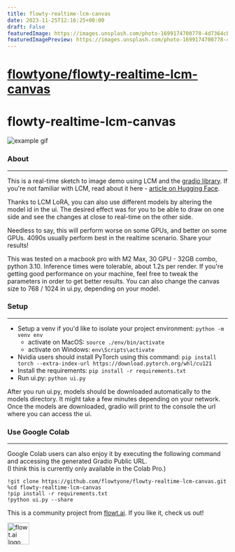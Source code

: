 ```yaml
---
title: flowty-realtime-lcm-canvas
date: 2023-11-25T12:16:25+08:00
draft: False
featuredImage: https://images.unsplash.com/photo-1699174700778-4d7364cb0a24?ixid=M3w0NjAwMjJ8MHwxfHJhbmRvbXx8fHx8fHx8fDE3MDA4ODU3MjF8&ixlib=rb-4.0.3
featuredImagePreview: https://images.unsplash.com/photo-1699174700778-4d7364cb0a24?ixid=M3w0NjAwMjJ8MHwxfHJhbmRvbXx8fHx8fHx8fDE3MDA4ODU3MjF8&ixlib=rb-4.0.3
---
```


# [flowtyone/flowty-realtime-lcm-canvas](https://github.com/flowtyone/flowty-realtime-lcm-canvas)

# flowty-realtime-lcm-canvas

![example gif](example.gif)

### About
---

This is a real-time sketch to image demo using LCM and the [gradio library](https://github.com/gradio-app/gradio). 
If you're not familiar with LCM, read about it here - [article on Hugging Face](https://huggingface.co/blog/lcm_lora).

Thanks to LCM LoRA, you can also use different models by altering the model id in the ui.
The desired effect was for you to be able to draw on one side and see the changes at close to real-time on the other side.

Needless to say, this will perform worse on some GPUs, and better on some GPUs. 4090s usually perform best in the realtime scenario. Share your results!

This was tested on a macbook pro with M2 Max, 30 GPU - 32GB combo, python 3.10. Inference times were tolerable, about 1.2s per render. If you're getting good performance on your machine, feel free to tweak the parameters in order to get better results. You can also change the canvas size to 768 / 1024 in ui.py, depending on your model.

### Setup
---
* Setup a venv if you'd like to isolate your project environment: ```python -m venv env```
  * activate on MacOS: ```source ./env/bin/activate```
  * activate on Windows: ```env\Scripts\activate```
* Nvidia users should install PyTorch using this command: ```pip install torch --extra-index-url https://download.pytorch.org/whl/cu121```
* Install the requirements: ```pip install -r requirements.txt```
* Run ui.py: ```python ui.py```

After you run ui.py, models should be downloaded automatically to the models directory. It might take a few minutes depending on your network.
Once the models are downloaded, gradio will print to the console the url where you can access the ui.

### Use Google Colab
---
Google Colab users can also enjoy it by executing the following command and accessing the generated Gradio Public URL.  
(I think this is currently only available in the Colab Pro.)

```
!git clone https://github.com/flowtyone/flowty-realtime-lcm-canvas.git
%cd flowty-realtime-lcm-canvas
!pip install -r requirements.txt
!python ui.py --share
```

This is a community project from [flowt.ai](https://flowt.ai). If you like it, check us out!

<picture>
 <source media="(prefers-color-scheme: dark)" srcset="logo-dark.svg" height="50">
 <source media="(prefers-color-scheme: light)" srcset="logo.svg" height="50">
 <img alt="flowt.ai logo" src="flowt.png" height="50">
</picture>